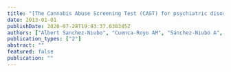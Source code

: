 ```yaml
---
title: "[The Cannabis Abuse Screening Test (CAST) for psychiatric disorders diagnosis in young cannabis users]."
date: 2013-01-01
publishDate: 2020-07-28T19:03:37.038345Z
authors: ["Albert Sanchez-Niubo", "Cuenca-Royo AM", "Sánchez-Niubó A", "Torrens M", "Suelves JM", "Domingo-Salvany A"]
publication_types: ["2"]
abstract: ""
featured: false
publication: ""
---
```


